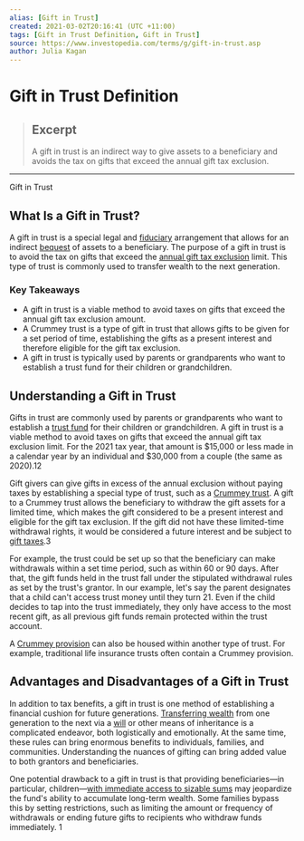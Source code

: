 ```yaml
---
alias: [Gift in Trust]
created: 2021-03-02T20:16:41 (UTC +11:00)
tags: [Gift in Trust Definition, Gift in Trust]
source: https://www.investopedia.com/terms/g/gift-in-trust.asp
author: Julia Kagan
---
```


# Gift in Trust Definition

> ## Excerpt
> A gift in trust is an indirect way to give assets to a beneficiary and avoids the tax on gifts that exceed the annual gift tax exclusion.

---

Gift in Trust
## What Is a Gift in Trust?

A gift in trust is a special legal and [fiduciary](https://www.investopedia.com/terms/f/fiduciary.asp) arrangement that allows for an indirect [bequest](https://www.investopedia.com/terms/b/bequest.asp) of assets to a beneficiary. The purpose of a gift in trust is to avoid the tax on gifts that exceed the [annual gift tax exclusion](https://www.investopedia.com/terms/a/annual-exclusion.asp) limit. This type of trust is commonly used to transfer wealth to the next generation.

### Key Takeaways

-   A gift in trust is a viable method to avoid taxes on gifts that exceed the annual gift tax exclusion amount.
-   A Crummey trust is a type of gift in trust that allows gifts to be given for a set period of time, establishing the gifts as a present interest and therefore eligible for the gift tax exclusion.
-   A gift in trust is typically used by parents or grandparents who want to establish a trust fund for their children or grandchildren.

## Understanding a Gift in Trust

Gifts in trust are commonly used by parents or grandparents who want to establish a [trust fund](https://www.investopedia.com/terms/t/trust-fund.asp) for their children or grandchildren. A gift in trust is a viable method to avoid taxes on gifts that exceed the annual gift tax exclusion limit. For the 2021 tax year, that amount is $15,000 or less made in a calendar year by an individual and $30,000 from a couple (the same as 2020).12

Gift givers can give gifts in excess of the annual exclusion without paying taxes by establishing a special type of trust, such as a [Crummey trust](https://www.investopedia.com/terms/c/crummey-trust.asp). A gift to a Crummey trust allows the beneficiary to withdraw the gift assets for a limited time, which makes the gift considered to be a present interest and eligible for the gift tax exclusion. If the gift did not have these limited-time withdrawal rights, it would be considered a future interest and be subject to [gift taxes](https://www.investopedia.com/terms/g/gifttax.asp).3

For example, the trust could be set up so that the beneficiary can make withdrawals within a set time period, such as within 60 or 90 days. After that, the gift funds held in the trust fall under the stipulated withdrawal rules as set by the trust's grantor. In our example, let's say the parent designates that a child can't access trust money until they turn 21. Even if the child decides to tap into the trust immediately, they only have access to the most recent gift, as all previous gift funds remain protected within the trust account.

A [Crummey provision](https://www.investopedia.com/terms/c/crummeypower.asp) can also be housed within another type of trust. For example, traditional life insurance trusts often contain a Crummey provision.

## Advantages and Disadvantages of a Gift in Trust

In addition to tax benefits, a gift in trust is one method of establishing a financial cushion for future generations. [Transferring wealth](https://www.investopedia.com/articles/financial-advisors/031715/tips-family-wealth-transfers.asp) from one generation to the next via a [will](https://www.investopedia.com/terms/w/will.asp) or other means of inheritance is a complicated endeavor, both logistically and emotionally. At the same time, these rules can bring enormous benefits to individuals, families, and communities. Understanding the nuances of gifting can bring added value to both grantors and beneficiaries.

One potential drawback to a gift in trust is that providing beneficiaries—in particular, children—[with immediate access to sizable sums](https://www.investopedia.com/articles/investing/102915/5-common-mistakes-when-creating-trust-fund-your-child.asp) may jeopardize the fund's ability to accumulate long-term wealth. Some families bypass this by setting restrictions, such as limiting the amount or frequency of withdrawals or ending future gifts to recipients who withdraw funds immediately. 1
